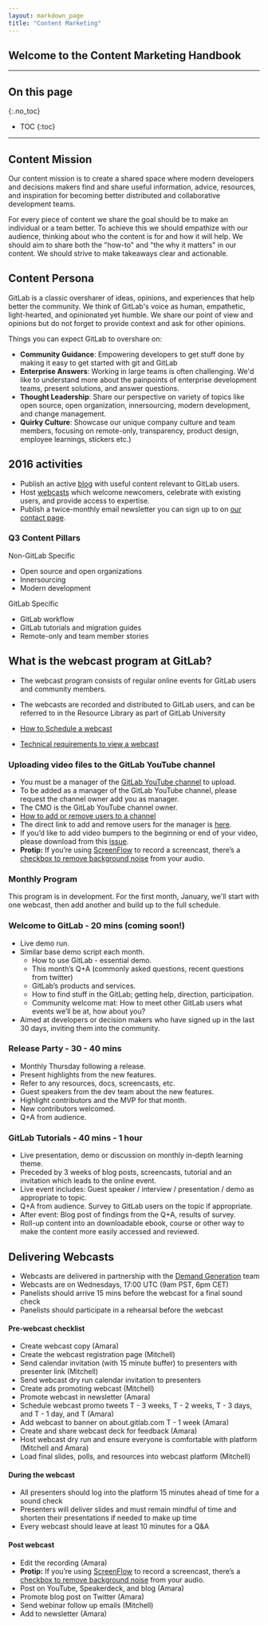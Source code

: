 ```yaml
---
layout: markdown_page
title: "Content Marketing"
---
```


## Welcome to the Content Marketing Handbook

----

## On this page
{:.no_toc}

- TOC
{:toc}

----

## Content Mission<a name="mission"></a>

Our content mission is to create a shared space where modern developers and decisions makers find and share useful information, advice,
resources, and inspiration for becoming better distributed and collaborative development teams.

For every piece of content we share the goal should be to  make an individual or a team better. To achieve
this we should empathize with our audience, thinking about who the content is for and how it will help.
We should aim to share both the 
"how-to" and "the why it matters" in our content. We should strive to make takeaways clear and actionable.  

## Content Persona<a name="persona"></a>

GitLab is a classic oversharer of ideas, opinions, and experiences that help better the community. We think
of GitLab's voice as human, empathetic, light-hearted, and opinionated yet humble. We share our point of
view and opinions but do not forget to provide context and ask for other opinions. 

Things you can expect GitLab to overshare on:

* **Community Guidance**: Empowering developers to get stuff done by making it easy to get started with git and GitLab
* **Enterprise Answers**: Working in large teams is often challenging. We'd like to understand more about the painpoints of enterprise development teams, present solutions, and answer questions. 
* **Thought Leadership**: Share our perspective on variety of topics like open source, open organization, innersourcing, modern development, and change management.
* **Quirky Culture**: Showcase our unique company culture and team members, focusing on remote-only, transparency, product design, employee learnings, stickers etc.) 

## 2016 activities<a name="2016"></a>

- Publish an active [blog](blog/) with useful content relevant to GitLab users.
- Host [webcasts](webcasts/)
which welcome newcomers, celebrate with existing users, and provide access to expertise.
- Publish a twice-monthly email newsletter you can sign up to on [our contact page](https://about.gitlab.com/contact/).

### Q3 Content Pillars 

Non-GitLab Specific 

* Open source and open organizations
* Innersourcing
* Modern development

GitLab Specific 

* GitLab workflow
* GitLab tutorials and migration guides
* Remote-only and team member stories

## What is the webcast program at GitLab?<a name="webcast"></a>

-   The webcast program consists of regular online events for GitLab users and community members.
-   The webcasts are recorded and distributed to GitLab users, and can be referred to in the Resource Library as part of GitLab University

- [How to Schedule a webcast](#schedule)
- [Technical requirements to view a webcast](#view)

### Uploading video files to the GitLab YouTube channel

- You must be a manager of the [GitLab YouTube channel](https://www.youtube.com/channel/UCnMGQ8QHMAnVIsI3xJrihhg) to upload.
- To be added as a manager of the GitLab YouTube channel, please request the channel owner add you as manager.
- The CMO is the GitLab YouTube channel owner.
- [How to add or remove users to a channel](https://support.google.com/youtube/answer/4628007?hl=en)
- The direct link to add and remove users for the manager is [here](https://plus.google.com/u/0/b/107491817347842790515/pages/settings/admin).
- If you’d like to add video bumpers to the beginning or end of your video, please download from this [issue](https://gitlab.com/gitlab-com/gitlab-artwork/tree/master/video-bumpers).
- **Protip:** If you’re using [ScreenFlow](http://www.telestream.net/screenflow/) to record a screencast, there’s a [checkbox to remove background noise](http://www.telestream.net/telestream-support/screen-flow/help/Editing.06.21.html) from your audio.

### Monthly Program

This program is in development. For the first month, January, we'll start with one webcast, then add another and build up to the full schedule.

### Welcome to GitLab - 20 mins (coming soon!)

-   Live demo run.
-   Similar base demo script each month.
    -   How to use GitLab - essential demo.
    -   This month’s Q+A (commonly asked questions, recent questions from twitter)
    -   GitLab’s products and services.
    -   How to find stuff in the GitLab; getting help, direction, participation.
    -   Community welcome mat: How to meet other GitLab users what events we’ll be at, how about you?
-   Aimed at developers or decision makers who have signed up in the last 30 days, inviting them into the community.

### Release Party - 30 - 40 mins

-   Monthly Thursday following a release.
-   Present highlights from the new features.
-   Refer to any resources, docs, screencasts, etc.
-   Guest speakers from the dev team about the new features.
-   Highlight contributors and the MVP for that month.
-   New contributors welcomed.
-   Q+A from audience.

### GitLab Tutorials - 40 mins - 1 hour

-   Live presentation, demo or discussion on monthly in-depth learning theme.
-   Preceded by 3 weeks of blog posts, screencasts, tutorial and an invitation which leads to the online event.
-   Live event includes: Guest speaker / interview / presentation / demo as appropriate to topic.
-   Q+A from audience. Survey to GitLab users on the topic if appropriate.
-   After event: Blog post of findings from the Q+A, results of survey.
-   Roll-up content into an downloadable ebook, course or other way to make the content more easily accessed and reviewed.

## Delivering Webcasts<a name="webcast"></a>

- Webcasts are delivered in partnership with the [Demand Generation](https://about.gitlab.com/handbook/marketing/demand-generation/#webcasts) team
- Webcasts are on Wednesdays, 17:00 UTC (9am PST, 6pm CET)
- Panelists should arrive 15 mins before the webcast for a final sound check
- Panelists should participate in a rehearsal before the webcast

#### Pre-webcast checklist

- Create webcast copy (Amara)
- Create the webcast registration page (Mitchell)
- Send calendar invitation (with 15 minute buffer) to presenters with presenter link (Mitchell)
- Send webcast dry run calendar invitation to presenters 
- Create ads promoting webcast (Mitchell)
- Promote webcast in newsletter (Amara)
- Schedule webcast promo tweets T - 3 weeks, T - 2 weeks, T - 3 days, and T - 1 day, and T (Amara)
- Add webcast to banner on about.gitlab.com T - 1 week (Amara)
- Create and share webcast deck for feedback (Amara)
- Host webcast dry run and ensure everyone is comfortable with platform (Mitchell and Amara)
- Load final slides, polls, and resources into webcast platform (Mitchell)

#### During the webcast

- All presenters should log into the platform 15 minutes ahead of time for a sound check
- Presenters will deliver slides and must remain mindful of time and shorten their presentations if needed to make up time
- Every webcast should leave at least 10 minutes for a Q&A


#### Post webcast

- Edit the recording (Amara)
- **Protip:** If you’re using [ScreenFlow](http://www.telestream.net/screenflow/) to record a screencast, there’s a [checkbox to remove background noise](http://www.telestream.net/telestream-support/screen-flow/help/Editing.06.21.html) from your audio.
- Post on YouTube, Speakerdeck, and blog (Amara)
- Promote blog post on Twitter (Amara)
- Send webinar follow up emails (Mitchell)
- Add to newsletter (Amara)
